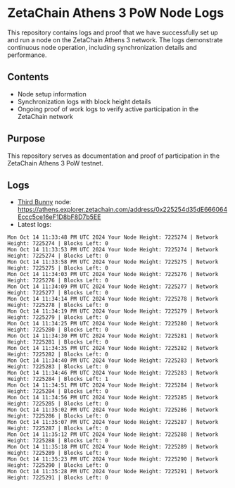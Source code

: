 # ZetaChain Athens 3 PoW Node Logs
This repository contains logs and proof that we have successfully set up and run a node on the ZetaChain Athens 3 network. The logs demonstrate continuous node operation, including synchronization details and performance.

## Contents
- Node setup information
- Synchronization logs with block height details
- Ongoing proof of work logs to verify active participation in the ZetaChain network

## Purpose
This repository serves as documentation and proof of participation in the ZetaChain Athens 3 PoW testnet.

## Logs

- [Third Bunny](https://thirdbunny.xyz/) node: https://athens.explorer.zetachain.com/address/0x225254d35dE666064Eccc5ce16eF1D8bF8D7b5EE
- Latest logs:
```
Mon Oct 14 11:33:48 PM UTC 2024 Your Node Height: 7225274 | Network Height: 7225274 | Blocks Left: 0
Mon Oct 14 11:33:53 PM UTC 2024 Your Node Height: 7225274 | Network Height: 7225274 | Blocks Left: 0
Mon Oct 14 11:33:58 PM UTC 2024 Your Node Height: 7225275 | Network Height: 7225275 | Blocks Left: 0
Mon Oct 14 11:34:03 PM UTC 2024 Your Node Height: 7225276 | Network Height: 7225276 | Blocks Left: 0
Mon Oct 14 11:34:09 PM UTC 2024 Your Node Height: 7225277 | Network Height: 7225277 | Blocks Left: 0
Mon Oct 14 11:34:14 PM UTC 2024 Your Node Height: 7225278 | Network Height: 7225278 | Blocks Left: 0
Mon Oct 14 11:34:19 PM UTC 2024 Your Node Height: 7225279 | Network Height: 7225279 | Blocks Left: 0
Mon Oct 14 11:34:25 PM UTC 2024 Your Node Height: 7225280 | Network Height: 7225280 | Blocks Left: 0
Mon Oct 14 11:34:30 PM UTC 2024 Your Node Height: 7225281 | Network Height: 7225281 | Blocks Left: 0
Mon Oct 14 11:34:35 PM UTC 2024 Your Node Height: 7225282 | Network Height: 7225282 | Blocks Left: 0
Mon Oct 14 11:34:40 PM UTC 2024 Your Node Height: 7225283 | Network Height: 7225283 | Blocks Left: 0
Mon Oct 14 11:34:46 PM UTC 2024 Your Node Height: 7225283 | Network Height: 7225284 | Blocks Left: 1
Mon Oct 14 11:34:51 PM UTC 2024 Your Node Height: 7225284 | Network Height: 7225284 | Blocks Left: 0
Mon Oct 14 11:34:56 PM UTC 2024 Your Node Height: 7225285 | Network Height: 7225285 | Blocks Left: 0
Mon Oct 14 11:35:02 PM UTC 2024 Your Node Height: 7225286 | Network Height: 7225286 | Blocks Left: 0
Mon Oct 14 11:35:07 PM UTC 2024 Your Node Height: 7225287 | Network Height: 7225287 | Blocks Left: 0
Mon Oct 14 11:35:12 PM UTC 2024 Your Node Height: 7225288 | Network Height: 7225288 | Blocks Left: 0
Mon Oct 14 11:35:18 PM UTC 2024 Your Node Height: 7225289 | Network Height: 7225289 | Blocks Left: 0
Mon Oct 14 11:35:23 PM UTC 2024 Your Node Height: 7225290 | Network Height: 7225290 | Blocks Left: 0
Mon Oct 14 11:35:28 PM UTC 2024 Your Node Height: 7225291 | Network Height: 7225291 | Blocks Left: 0
```
